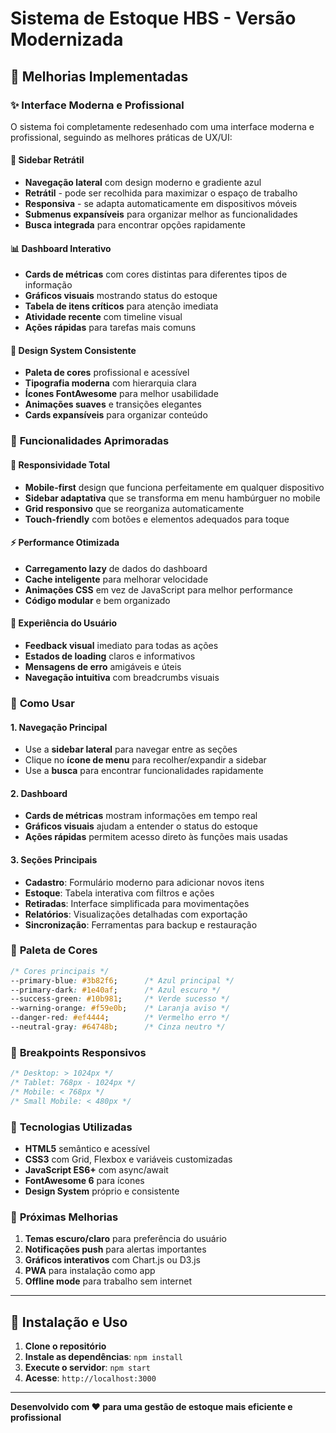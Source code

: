 # Sistema de Estoque HBS - Versão Modernizada

## 🎨 Melhorias Implementadas

### ✨ Interface Moderna e Profissional

O sistema foi completamente redesenhado com uma interface moderna e profissional, seguindo as melhores práticas de UX/UI:

#### 🎯 **Sidebar Retrátil**
- **Navegação lateral** com design moderno e gradiente azul
- **Retrátil** - pode ser recolhida para maximizar o espaço de trabalho
- **Responsiva** - se adapta automaticamente em dispositivos móveis
- **Submenus expansíveis** para organizar melhor as funcionalidades
- **Busca integrada** para encontrar opções rapidamente

#### 📊 **Dashboard Interativo**
- **Cards de métricas** com cores distintas para diferentes tipos de informação
- **Gráficos visuais** mostrando status do estoque
- **Tabela de itens críticos** para atenção imediata
- **Atividade recente** com timeline visual
- **Ações rápidas** para tarefas mais comuns

#### 🎨 **Design System Consistente**
- **Paleta de cores** profissional e acessível
- **Tipografia moderna** com hierarquia clara
- **Ícones FontAwesome** para melhor usabilidade
- **Animações suaves** e transições elegantes
- **Cards expansíveis** para organizar conteúdo

### 🔧 **Funcionalidades Aprimoradas**

#### 📱 **Responsividade Total**
- **Mobile-first** design que funciona perfeitamente em qualquer dispositivo
- **Sidebar adaptativa** que se transforma em menu hambúrguer no mobile
- **Grid responsivo** que se reorganiza automaticamente
- **Touch-friendly** com botões e elementos adequados para toque

#### ⚡ **Performance Otimizada**
- **Carregamento lazy** de dados do dashboard
- **Cache inteligente** para melhorar velocidade
- **Animações CSS** em vez de JavaScript para melhor performance
- **Código modular** e bem organizado

#### 🎯 **Experiência do Usuário**
- **Feedback visual** imediato para todas as ações
- **Estados de loading** claros e informativos
- **Mensagens de erro** amigáveis e úteis
- **Navegação intuitiva** com breadcrumbs visuais

### 🚀 **Como Usar**

#### **1. Navegação Principal**
- Use a **sidebar lateral** para navegar entre as seções
- Clique no **ícone de menu** para recolher/expandir a sidebar
- Use a **busca** para encontrar funcionalidades rapidamente

#### **2. Dashboard**
- **Cards de métricas** mostram informações em tempo real
- **Gráficos visuais** ajudam a entender o status do estoque
- **Ações rápidas** permitem acesso direto às funções mais usadas

#### **3. Seções Principais**
- **Cadastro**: Formulário moderno para adicionar novos itens
- **Estoque**: Tabela interativa com filtros e ações
- **Retiradas**: Interface simplificada para movimentações
- **Relatórios**: Visualizações detalhadas com exportação
- **Sincronização**: Ferramentas para backup e restauração

### 🎨 **Paleta de Cores**

```css
/* Cores principais */
--primary-blue: #3b82f6;      /* Azul principal */
--primary-dark: #1e40af;      /* Azul escuro */
--success-green: #10b981;     /* Verde sucesso */
--warning-orange: #f59e0b;    /* Laranja aviso */
--danger-red: #ef4444;        /* Vermelho erro */
--neutral-gray: #64748b;      /* Cinza neutro */
```

### 📱 **Breakpoints Responsivos**

```css
/* Desktop: > 1024px */
/* Tablet: 768px - 1024px */
/* Mobile: < 768px */
/* Small Mobile: < 480px */
```

### 🔧 **Tecnologias Utilizadas**

- **HTML5** semântico e acessível
- **CSS3** com Grid, Flexbox e variáveis customizadas
- **JavaScript ES6+** com async/await
- **FontAwesome 6** para ícones
- **Design System** próprio e consistente

### 🎯 **Próximas Melhorias**

1. **Temas escuro/claro** para preferência do usuário
2. **Notificações push** para alertas importantes
3. **Gráficos interativos** com Chart.js ou D3.js
4. **PWA** para instalação como app
5. **Offline mode** para trabalho sem internet

---

## 🚀 **Instalação e Uso**

1. **Clone o repositório**
2. **Instale as dependências**: `npm install`
3. **Execute o servidor**: `npm start`
4. **Acesse**: `http://localhost:3000`

---

**Desenvolvido com ❤️ para uma gestão de estoque mais eficiente e profissional** 
